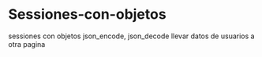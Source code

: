 # Sessiones-con-objetos
sessiones con objetos json_encode, json_decode llevar datos de usuarios a otra pagina
